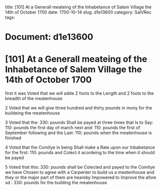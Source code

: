 title: [101] At a Generall meateing of the Inhabetance of Salem Village the 14th of October 1700
date: 1700-10-14
slug: d1e13600
category: SalVRec
tags: 




# Document: d1e13600


# [101] At a Generall meateing of the Inhabetance of Salem Village the 14th of October 1700

first it was Voted that we will adde 2 foots to the Length and 2 foots to the breadth of the meatenhouse

2 Voted that we will give three hundred and thirty pounds in mony for the buildeing the meatenhouse

3 Voted that the: 330: pounds Shall be payed at three times that Is to Say: 110: pounds the first day of march next and: 110: pounds the first of September following and the Last: 110: pounds when the meatenhouse is finished

4 Voted that the Comitye in being Shall make a Rate upon our Inbabetance for the first: 110: pounds and Colect it acordeing to the time when it should be payed

5 Voted that this: 330: pounds shall be Colected and payed to the Comitye we have Chosen to agree with a Carpenter to build us a meatenhouse and they or the major part of them are heareby Impowered to Improve the afore sd : 330: pounds for the building the meatenhouse
